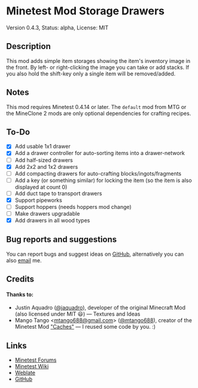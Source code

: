 # Minetest Mod Storage Drawers
Version 0.4.3, Status: alpha, License: MIT

## Description
This mod adds simple item storages showing the item's inventory image in the
front. By left- or right-clicking the image you can take or add stacks. If you
also hold the shift-key only a single item will be removed/added.

## Notes
This mod requires Minetest 0.4.14 or later. The `default` mod from MTG or the
MineClone 2 mods are only optional dependencies for crafting recipes.

## To-Do
- [x] Add usable 1x1 drawer
- [x] Add a drawer controller for auto-sorting items into a drawer-network
- [ ] Add half-sized drawers
- [x] Add 2x2 and 1x2 drawers
- [ ] Add compacting drawers for auto-crafting blocks/ingots/fragments
- [ ] Add a key (or something similar) for locking the item (so the item is
      also displayed at count 0)
- [ ] Add duct tape to transport drawers
- [x] Support pipeworks
- [ ] Support hoppers (needs hoppers mod change)
- [ ] Make drawers upgradable
- [x] Add drawers in all wood types

## Bug reports and suggestions
You can report bugs and suggest ideas on [GitHub](http://github.com/lnj2/drawers/issues/new),
alternatively you can also [email](mailto:git@lnj.li) me.

## Credits
#### Thanks to:
* Justin Aquadro ([@jaquadro](http://github.com/jaquadro)), developer of the
	original Minecraft Mod (also licensed under MIT :smiley:) — Textures and Ideas
* Mango Tango <<mtango688@gmail.com>> ([@mtango688](http://github.com/mtango688)),
	creator of the Minetest Mod ["Caches"](https://github.com/mtango688/caches/)
	— I reused some code by you. :)

## Links
* [Minetest Forums](https://forum.minetest.net/viewtopic.php?f=9&t=17134)
* [Minetest Wiki](http://wiki.minetest.net/Mods/Storage_Drawers)
* [Weblate](https://hosted.weblate.org/projects/minetest/mod-storage-drawers/)
* [GitHub](http://github.com/minetest-mods/drawers/)

